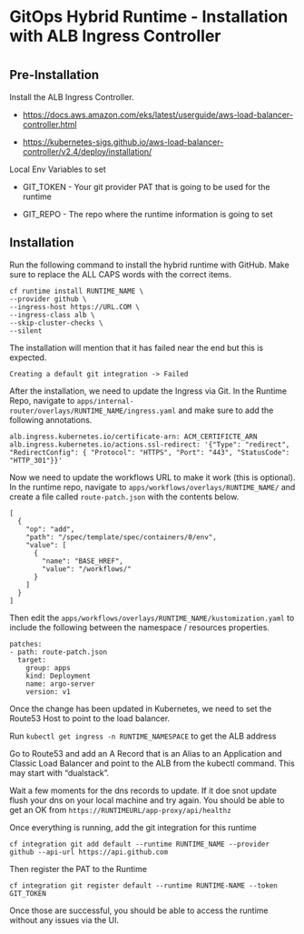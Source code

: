 # GitOps Hybrid Runtime - Installation with ALB Ingress Controller

#

## Pre-Installation

Install the ALB Ingress Controller.

  * <https://docs.aws.amazon.com/eks/latest/userguide/aws-load-balancer-controller.html>

  * <https://kubernetes-sigs.github.io/aws-load-balancer-controller/v2.4/deploy/installation/>

Local Env Variables to set

  * GIT_TOKEN - Your git provider PAT that is going to be used for the runtime

  * GIT_REPO - The repo where the runtime information is going to set

## Installation

Run the following command to install the hybrid runtime with GitHub. Make sure
to replace the ALL CAPS words with the correct items.

    
    
    cf runtime install RUNTIME_NAME \
    --provider github \
    --ingress-host https://URL.COM \
    --ingress-class alb \
    --skip-cluster-checks \
    --silent

The installation will mention that it has failed near the end but this is
expected.

    
    
    Creating a default git integration -> Failed

After the installation, we need to update the Ingress via Git. In the Runtime
Repo, navigate to `apps/internal-router/overlays/RUNTIME_NAME/ingress.yaml`
and make sure to add the following annotations.

    
    
    alb.ingress.kubernetes.io/certificate-arn: ACM_CERTIFICTE_ARN
    alb.ingress.kubernetes.io/actions.ssl-redirect: '{"Type": "redirect", "RedirectConfig": { "Protocol": "HTTPS", "Port": "443", "StatusCode": "HTTP_301"}}'

Now we need to update the workflows URL to make it work (this is optional). In
the runtime repo, navigate to `apps/workflows/overlays/RUNTIME_NAME/` and
create a file called `route-patch.json` with the contents below.

    
    
    [
      {
        "op": "add",
        "path": "/spec/template/spec/containers/0/env",
        "value": [
          {
            "name": "BASE_HREF",
            "value": "/workflows/"
          }
        ]
      }
    ]

Then edit the `apps/workflows/overlays/RUNTIME_NAME/kustomization.yaml` to
include the following between the namespace / resources properties.

    
    
    patches:
    - path: route-patch.json
      target:
        group: apps
        kind: Deployment
        name: argo-server
        version: v1

Once the change has been updated in Kubernetes, we need to set the Route53
Host to point to the load balancer.

Run `kubectl get ingress -n RUNTIME_NAMESPACE` to get the ALB address

Go to Route53 and add an A Record that is an Alias to an Application and
Classic Load Balancer and point to the ALB from the kubectl command. This may
start with “dualstack”.

Wait a few moments for the dns records to update. If it doe snot update flush
your dns on your local machine and try again. You should be able to get an OK
from `https://RUNTIMEURL/app-proxy/api/healthz`

Once everything is running, add the git integration for this runtime

    
    
    cf integration git add default --runtime RUNTIME_NAME --provider github --api-url https://api.github.com

Then register the PAT to the Runtime

    
    
    cf integration git register default --runtime RUNTIME-NAME --token GIT_TOKEN

Once those are successful, you should be able to access the runtime without
any issues via the UI.

